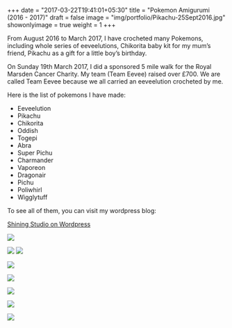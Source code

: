 +++
date = "2017-03-22T19:41:01+05:30"
title = "Pokemon Amigurumi (2016 - 2017)"
draft = false
image = "img/portfolio/Pikachu-25Sept2016.jpg"
showonlyimage = true
weight = 1
+++

From August 2016 to March 2017, I have crocheted many Pokemons, including whole series of eeveelutions, Chikorita baby kit for my mum’s friend, Pikachu as a gift for a little boy’s birthday.

<!--more-->

On Sunday 19th March 2017, I did a sponsored 5 mile walk for the Royal Marsden Cancer Charity. My team (Team Eevee) raised over £700. We are called Team Eevee because we all carried an eeveelution crocheted by me.

Here is the list of pokemons I have made: 

* Eeveelution
* Pikachu
* Chikorita
* Oddish 
* Togepi
* Abra
* Super Pichu
* Charmander
* Vaporeon
* Dragonair
* Pichu
* Poliwhirl
* Wigglytuff


To see all of them, you can visit my wordpress blog:

[Shining Studio on Wordpress](https://shiningstudio.wordpress.com/tag/pokemon/)


![](/img/portfolio/Marsdenmarch2017.jpg)

![](/img/portfolio/Pikachu-25Sept2016.jpg)
![](/img/portfolio/Chikorita-baby-kit-25Sept2016.jpg)

![](/img/portfolio/Wigglytuff-28August2016.jpg)

![](/img/portfolio/Poliwhirl-28August2016.jpg)

![](/img/portfolio/Charmander-28August2016.jpg)

![](/img/portfolio/Vaporeon-28August2016.jpg)

![](/img/portfolio/Mini-Eeveelutions-26March2017.jpg)

